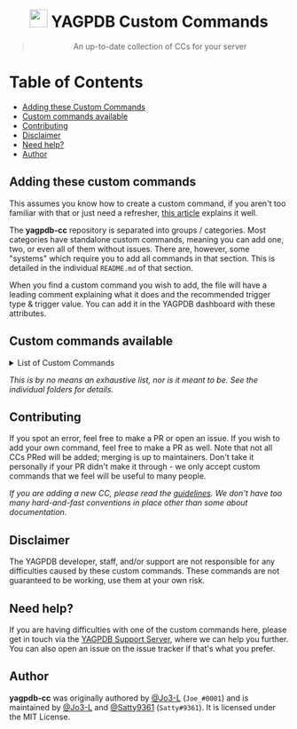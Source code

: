 #

<h1 align="center"><img src="https://yagpdb.xyz/static/img/logo_y.png" height=32px width=32px></img>&nbspYAGPDB Custom Commands</h1>

> <p align="center">An up-to-date collection of CCs for your server</p>

# Table of Contents

- [Adding these Custom Commands](#adding-these-custom-commands)
- [Custom commands available](#custom-commands-available)
- [Contributing](#contributing)
- [Disclaimer](#disclaimer)
- [Need help?](#need-help)
- [Author](#author)

## Adding these custom commands

This assumes you know how to create a custom command, if you aren't too familiar with that or just need a refresher, [this article](https://learn.yagpdb.xyz/the-custom-command-interface) explains it well.

The **yagpdb-cc** repository is separated into groups / categories. Most categories have standalone custom commands, meaning you can add one, two, or even all of them without issues. There are, however, some "systems" which require you to add all commands in that section. This is detailed in the individual `README.md` of that section.

When you find a custom command you wish to add, the file will have a leading comment explaining what it does and the recommended trigger type & trigger value. You can add it in the YAGPDB dashboard with these attributes.

## Custom commands available

<details>
<summary>List of Custom Commands</summary>

- [AFK system](https://github.com/Jo3-L/yagpdb-cc/tree/master/afk)
  - Set AFK with optional duration and message
  - When pinged, shows AFK message and duration if avaliable
- [Fun commands](https://github.com/Jo3-L/yagpdb-cc/tree/master/fun)
  - Deathmatch / battle others
  - Starboard
  - Random animals
  - And more!
- [Giveaway system](https://github.com/Jo3-L/yagpdb-cc/tree/master/giveaway)
  - Create giveaways with time, prize, max number of partcipants, and amount of winners
  - End giveaways
  - Cancel giveaways
  - List giveaways
  - Execute within CCs with execCC
- [Info commands](https://github.com/Jo3-L/yagpdb-cc/tree/master/info)
  - Server info
  - Channel info
  - User info
  - Avatar CC
- [Leveling system](https://github.com/Jo3-L/yagpdb-cc/tree/master/leveling)
  - Create/view/edit role rewards which are given on levelup
  - View leaderboard
  - Give variable amount of XP with variable cooldowns on messages
  - View user profiles
  - And others!
- [Useful snippets](https://github.com/Jo3-L/yagpdb-cc/tree/master/snippets) for your own custom commands
  - Selection sort (sort an array ASC-DESC)
  - Convert string to time
  - Find closest number from provided number in cslice
- [Suggestion system](https://github.com/Jo3-L/yagpdb-cc/tree/master/suggestion)
  - Create suggestions
  - Comment, approve, or deny them
  - Edit and remove them
- [Tag system](https://github.com/Jo3-L/yagpdb-cc/tree/master/tag)
  - Create tags with aliases
  - Edit tags
  - Delete tags
  - View tags simply with `;(tag name)`
- [General utility commands](https://github.com/Jo3-L/yagpdb-cc/tree/master/util) + Preview colors + See time and weather in your location + World clock + Big emoji
</details>

_This is by no means an exhaustive list, nor is it meant to be. See the individual folders for details._

## Contributing

If you spot an error, feel free to make a PR or open an issue.
If you wish to add your own command, feel free to make a PR as well. Note that not all CCs PRed will be added; merging is up to maintainers. Don't take it personally if your PR didn't make it through - we only accept custom commands that we feel will be useful to many people.

_If you are adding a new CC, please read the [guidelines](./CONTRIBUTING.md). We don't have too many hard-and-fast conventions in place other than some about documentation_.

## Disclaimer

The YAGPDB developer, staff, and/or support are not responsible for any difficulties caused by these custom commands.
These commands are not guaranteed to be working, use them at your own risk.

## Need help?

If you are having difficulties with one of the custom commands here, please get in touch via the [YAGPDB Support Server](https://discord.gg/5uVyq2E), where we can help you further. You can also open an issue on the issue tracker if that's what you prefer.

## Author

**yagpdb-cc** was originally authored by [@Jo3-L](https://github.com/Jo3-L) (`Joe_#0001`) and is maintained by [@Jo3-L](https://github.com/Jo3-L) and [@Satty9361](https://github.com/Satty9361) (`Satty#9361`). It is licensed under the MIT License.
